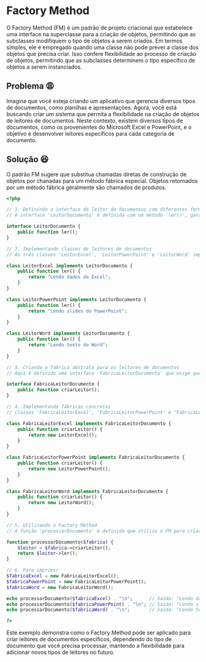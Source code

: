 # Factory Method

O Factory Method (FM) é um padrão de projeto criacional que estabelece uma interface na superclasse para a criação de objetos, permitindo que as subclasses modifiquem o tipo de objetos a serem criados. Em termos simples, ele é empregado quando uma classe não pode prever a classe dos objetos que precisa criar. Isso confere flexibilidade ao processo de criação de objetos, permitindo que as subclasses determinem o tipo específico de objetos a serem instanciados.

## Problema :weary:
Imagine que você esteja criando um aplicativo que gerencia diversos tipos de documentos, como planilhas e apresentações. Agora, você está buscando criar um sistema que permita a flexibilidade na criação de objetos de leitores de documentos.
Neste contexto, existem diversos tipos de documentos, como os provenientes do Microsoft Excel e PowerPoint, e o objetivo é desenvolver leitores específicos para cada categoria de documento.

## Solução :satisfied:

O padrão FM sugere que substitua chamadas diretas de construção de objetos por chanadas para um método fábrica especial. Objetos retornados por um método fábrica geralmente são chamados de produtos.

```php
<?php

// 1. Definindo a interface do leitor de documentos com diferentes formatos
// A interface 'LeitorDocumento' é definida com um método 'ler()', garantindo que as classes que a implementam devem fornecer uma implementação para esse método.

interface LeitorDocumento {
    public function ler();
}

// 2. Implementando classes de leitores de documentos
// As três classes 'LeitorExcel', 'LeitorPowerPoint' e 'LeitorWord' implementam a interface 'LeitorDocumento', e fornecem uma implementação para o método 'ler()'.

class LeitorExcel implements LeitorDocumento {
    public function ler() {
        return "Lendo dados do Excel";
    }
}

class LeitorPowerPoint implements LeitorDocumento {
    public function ler() {
        return "Lendo slides do PowerPoint";
    }
}

class LeitorWord implements LeitorDocumento {
    public function ler() {
        return "Lendo texto do Word";
    }
}

// 3. Criando a fábrica abstrata para os leitores de documentos
// Aqui é definida uma interface 'FabricaLeitorDocumento' que exige que as classes que a implemente forneçam um método 'criarLeitor()'.

interface FabricaLeitorDocumento {
    public function criarLeitor();
}

// 4. Implementando fábricas concretas
// Classes 'FabricaLeitorExcel', 'FabricaLeitorPowerPoint' e 'FabricaLeitorWord' implementam a interface 'FabricaLeitorDocumento' e fornecem uma implementação para o método 'criarLeitor()'

class FabricaLeitorExcel implements FabricaLeitorDocumento {
    public function criarLeitor() {
        return new LeitorExcel();
    }
}

class FabricaLeitorPowerPoint implements FabricaLeitorDocumento {
    public function criarLeitor() {
        return new LeitorPowerPoint();
    }
}

class FabricaLeitorWord implements FabricaLeitorDocumento {
    public function criarLeitor() {
        return new LeitorWord();
    }
}

// 5. Utilizando o Factory Method
// A função 'processarDocumento' é definida que utiliza o FM para criar um leitor de documento e processar um documento.

function processarDocumento($fabrica) {
    $leitor = $fabrica->criarLeitor();
    return $leitor->ler();
}

// 6. Para imprimir
$fabricaExcel = new FabricaLeitorExcel();
$fabricaPowerPoint = new FabricaLeitorPowerPoint();
$fabricaWord = new FabricaLeitorWord();

echo processarDocumento($fabricaExcel) . "\n";      // Saída: "Lendo dados do Excel"
echo processarDocumento($fabricaPowerPoint) . "\n"; // Saída: "Lendo slides do PowerPoint"
echo processarDocumento($fabricaWord) . "\n";       // Saída: "Lendo texto do Word"

?>
```

Este exemplo demonstra como o Factory Method pode ser aplicado para criar leitores de documentos específicos, dependendo do tipo de documento que você precisa processar, mantendo a flexibilidade para adicionar novos tipos de leitores no futuro.